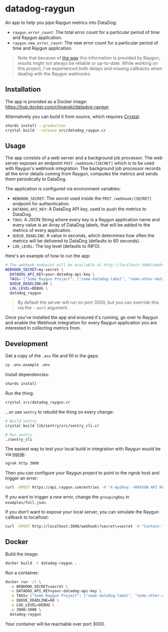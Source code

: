 # datadog-raygun

An app to help you pipe Raygun metrics into DataDog:

- `raygun.error_count`: The total error count for a particular period of time and Raygun application.
- `raygun.new_error_count`: The new error count for a particular period of time and Raygun application.

> Note that because of [the way](https://raygun.com/documentation/product-guides/crash-reporting/integrations/webhooks/) this information is provided by Raygun, results might not always be reliable or up-to-date. While working on this project, I've experienced both delays and missing callbacks when dealing with the Raygun webhooks.

## Installation

The app is provided as a Docker image: https://hub.docker.com/r/lipanski/datadog-raygun

Alternatively you can build it from source, which requires [Crystal](https://crystal-lang.org/):

```sh
shards install --production
crystal build --release src/datadog_raygun.cr
```

## Usage

The app consists of a web server and a background job processor. The web server exposes an endpoint `POST /webhook/[SECRET]` which is to be used with Raygun's webhook integration. The background job processor records all the error details coming from Raygun, computes the metrics and sends them periodically to DataDog.

The application is configured via environment variables:

- `WEBHOOK_SECRET`: The *secret* used inside the `POST /webhook/[SECRET]` endpoint for authentication.
- `DATADOG_API_KEY`: A DataDog API key, used to push the metrics to DataDog.
- `TAGS`: A JSON String where every key is a Raygun application name and every value is an Array of DataDog labels, that will be added to the metrics of every application.
- `QUEUE_DEADLINE`: A value in seconds, which determines how often the metrics will be delivered to DataDog (defaults to 60 seconds).
- `LOG_LEVEL`: The log level (defaults to INFO).

Here's an example of how to run the app:

```sh
# The webhook endpoint will be available at http://localhost:3000/webhook/my-secret
WEBHOOK_SECRET=my-secret \
  DATADOG_API_KEY=your-datadog-api-key \
  TAGS='{"Some Raygun Project": ["some-datadog-label", "some-other-datadog-label"], "Some Other Raygun Project": []}' \
  QUEUE_DEADLINE=60 \
  LOG_LEVEL=DEBUG \
  datadog_raygun
```

> By default the server will run on port 3000, but you can override this via the `--port` argument.

Once you've installed the app and ensured it's running, go over to Raygun and enable the Webhook integration for every Raygun application you are interested in collecting metrics from.

## Development

Get a copy of the `.env` file and fill in the gaps:

```sh
cp .env.example .env
```

Install dependencies:

```sh
shards install
```

Run the thing:

```sh
crystal src/datadog_raygun.cr
```

...or use `sentry` to rebuild the thing on every change:

```sh
# Build sentry
crystal build lib/sentry/src/sentry_cli.cr

# Run sentry
./sentry_cli
```

The easiest way to test your local build in integration with Raygun would be via [ngrok](https://ngrok.com/):

```sh
ngrok http 3000
```

Then you can configure your Raygun project to point to the ngrok host and trigger an error:

```sh
curl -XPOST https://api.raygun.com/entries -H "X-ApiKey: <RAYGUN API KEY>" -H "Content-Type: application/json" -d @examples/full.json -i
```

If you want to trigger a *new* error, change the `groupingKey` in `examples/full.json`.

If you don't want to expose your local server, you can simulate the Raygun callback to localhost:

```sh
curl -XPOST http://localhost:3000/webhook\?secret\=secret -H "Content-Type: application/json" -d @examples/error_reoccurred.json -i
```

## Docker

Build the image:

```sh
docker build -t datadog-raygun .
```

Run a container:

```sh
docker run -it \
  -e WEBHOOK_SECRET=secret \
  -e DATADOG_API_KEY=your-datadog-api-key \
  -e TAGS='{"Some Raygun Project": ["some-datadog-label", "some-other-datadog-label"]}' \
  -e QUEUE_DEADLINE=60 \
  -e LOG_LEVEL=DEBUG \
  -p 3000:3000 \
  datadog-raygun
```

Your container will be reachable over port 3000.
